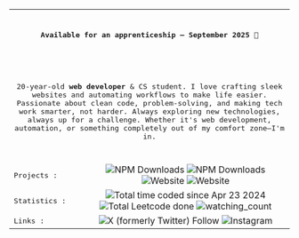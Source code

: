 <table cols="2">
  <tr>
    <td colspan="2">
      <p align="center">
        <br/>
        <samp>
           <strong>Available for an apprenticeship – September 2025 💼</strong>
        </samp>
        <br/><br/>
      </p>
    </td>
  </tr>
  <tr>
    <td colspan="2">
      <p align="center">
        <br/>
        <samp>
          20-year-old <strong>web developer</strong> & CS student. I love crafting sleek websites and automating workflows to make life easier. Passionate about clean code, problem-solving, and making tech work smarter, not harder. Always exploring new technologies, always up for a challenge. Whether it's web development, automation, or something completely out of my comfort zone—I'm in.
        </samp>
        <br/><br/>
      </p>
    </td>
  </tr>

  <tr>
    <td>
      <samp>Projects : </samp>
    </td>
    <td align="center">
      <a href="https://www.npmjs.com/package/next-launch" style="display: inline-block; text-decoration: none;"><img alt="NPM Downloads" src="https://img.shields.io/npm/dy/next-launch?label=next-launch"></a>
      <a href="https://www.npmjs.com/package/@pglabs/next-prisma" style="display: inline-block; text-decoration: none;"><img alt="NPM Downloads" src="https://img.shields.io/npm/dy/@pglabs/next-prisma?label=next-prisma"></a>
      <a href="https://selenite.live" style="display: inline-block;text-decoration: none;"><img alt="Website" src="https://img.shields.io/website?url=https%3A%2F%2Fselenite.live&label=selenite.live"></a>
      <a href="https://pierregueroult.dev" style="display: inline-block;text-decoration: none;"><img alt="Website" src="https://img.shields.io/website?url=https%3A%2F%2Fpierregueroult.dev&label=pierregueroult.dev"></a>
    </td>
  </tr>

  <tr>
    <td>
      <samp>Statistics :</samp>
    </td>
    <td align="center">
      <a href="https://wakatime.com/@pierregueroult" style="display: inline-block;text-decoration: none;"><img src="https://wakatime.com/badge/user/bdcc35b9-9386-4a24-ad9a-2f24e7198286.svg" alt="Total time coded since Apr 23 2024" /></a>
      <a href="https://leetcode.com/pierregueroult/" style="display: inline-block;text-decoration: none;"><img src="https://img.shields.io/badge/dynamic/json?style=flat&labelColor=black&color=%23ffa116&label=Solved&query=solved&url=https%3A%2F%2Fleetcode-badge.vercel.app%2Fapi%2Fusers%2Fpierregueroult&logo=leetcode&logoColor=yellow" alt="Total Leetcode done"/></a>
      <img src="https://komarev.com/ghpvc/?username=pierregueroult&color=brightgreen" alt="watching_count" />
    </td>
  </tr>

  <tr>
    <td>
      <samp>Links :</samp>
    </td>
    <td align="center">
      <a href="https://twitter.com/pierregueroult1" style="display: inline-block;text-decoration: none;"><img alt="X (formerly Twitter) Follow" src="https://img.shields.io/badge/@pierregueroult1-grey?logo=x&color=black"></a>
      <a href="https://www.instagram.com/pierre.gueroult/" style="display: inline-block;text-decoration: none;"><img alt="Instagram" src="https://img.shields.io/badge/@pierre.gueroult-grey?logo=instagram&color=orange"></a>
    </td>
  </tr>
</table>

